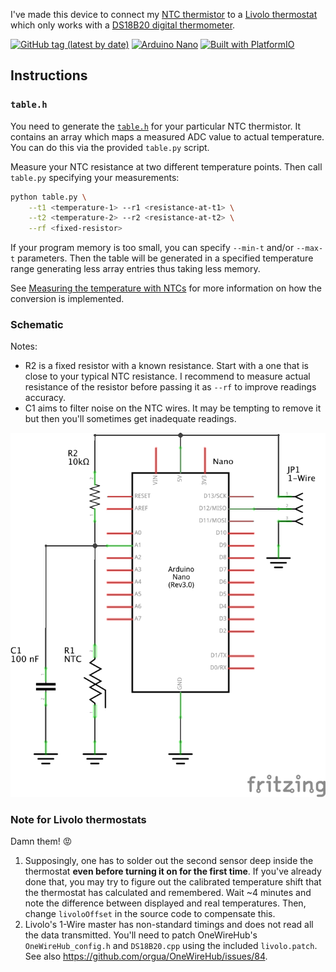 I've made this device to connect my [NTC thermistor](https://en.wikipedia.org/wiki/Thermistor#NTC) to a [Livolo thermostat](https://www.livolo.eu/c-4632899/livolo-thermostat/) which only works with a [DS18B20 digital thermometer](https://www.maximintegrated.com/en/products/sensors/DS18B20.html).

[![GitHub tag (latest by date)](https://img.shields.io/github/v/tag/eigenein/ntc-one-wire?logo=github)](https://github.com/eigenein/ntc-one-wire/releases)
[![Arduino Nano](https://img.shields.io/badge/Arduino-Nano-green?logo=arduino)](https://www.arduino.cc/en/Guide/ArduinoNano)
[![Built with PlatformIO](https://img.shields.io/badge/Built%20with%20♥-PlatformIO-blue)](https://platformio.org/)

## Instructions

### `table.h`

You need to generate the [`table.h`](src/table.h) for your particular NTC thermistor. It contains an array which maps a measured ADC value to actual temperature. You can do this via the provided `table.py` script.

Measure your NTC resistance at two different temperature points. Then call `table.py` specifying your measurements:

```sh
python table.py \
    --t1 <temperature-1> --r1 <resistance-at-t1> \
    --t2 <temperature-2> --r2 <resistance-at-t2> \
    --rf <fixed-resistor>
```

If your program memory is too small, you can specify `--min-t` and/or `--max-t` parameters. Then the table will be generated in a specified temperature range generating less array entries thus taking less memory.

See [Measuring the temperature with NTCs](http://www.giangrandi.ch/electronics/ntc/ntc.shtml) for more information on how the conversion is implemented.

### Schematic

Notes:

- R2 is a fixed resistor with a known resistance. Start with a one that is close to your typical NTC resistance. I recommend to measure actual resistance of the resistor before passing it as `--rf` to improve readings accuracy.
- C1 aims to filter noise on the NTC wires. It may be tempting to remove it but then you'll sometimes get inadequate readings.

![Schematic](schematic.png)

### Note for Livolo thermostats

Damn them! 😡

1. Supposingly, one has to solder out the second sensor deep inside the thermostat **even before turning it on for the first time**. If you've already done that, you may try to figure out the calibrated temperature shift that the thermostat has calculated and remembered. Wait ~4 minutes and note the difference between displayed and real temperatures. Then, change `livoloOffset` in the source code to compensate this.
2. Livolo's 1-Wire master has non-standard timings and does not read all the data transmitted. You'll need to patch OneWireHub's `OneWireHub_config.h` and `DS18B20.cpp` using the included `livolo.patch`. See also https://github.com/orgua/OneWireHub/issues/84.
